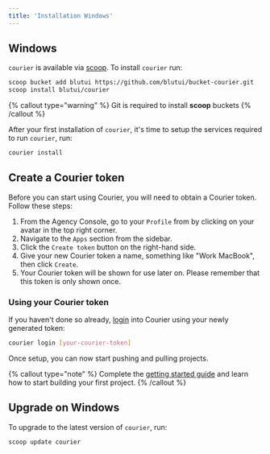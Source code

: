 ```yaml
---
title: 'Installation Windows'
---
```


## Windows

`courier` is available via [scoop](https://scoop.sh/). To install `courier` run:

```bash
scoop bucket add blutui https://github.com/blutui/bucket-courier.git
scoop install blutui/courier
```

{% callout type="warning" %}
Git is required to install **scoop** buckets
{% /callout %}

After your first installation of `courier`, it's time to setup the services required to run `courier`, run:

```bash
courier install
```

## Create a Courier token

Before you can start using Courier, you will need to obtain a Courier token. Follow these steps:

1. From the Agency Console, go to your `Profile` from by clicking on your avatar in the top right corner.
2. Navigate to the `Apps` section from the sidebar.
3. Click the `Create token` button on the right-hand side.
4. Give your new Courier token a name, something like "Work MacBook", then click `Create`.
5. Your Courier token will be shown for use later on. Please remember that this token is only shown once.

### Using your Courier token

If you haven't done so already, [login](/docs/courier/commands#login) into Courier using your newly generated token:

```bash
courier login [your-courier-token]
```

Once setup, you can now start pushing and pulling projects.

{% callout type="note" %}
Complete the [getting started guide](/docs/courier/getting-started#linking-your-project) and learn how to start building your first project.
{% /callout %}


## Upgrade on Windows

To upgrade to the latest version of `courier`, run:

```bash
scoop update courier
```
